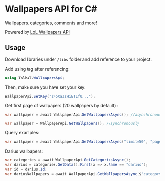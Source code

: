 Wallpapers API
 for C#
======

Wallpapers, categories, comments and more!

Powered by [LoL Wallpapers API](http://docs.lolwallpapers.apiary.io)

## Usage

Download libraries under `/libs` folder and add reference to your project.

Add using tag after referencing:
```csharp
using TalhaT.WallpapersApi;
```

Then, make sure you have set your key:
```csharp
WallpaperApi.SetKey("z4oXaJzHiETLf0...");
```

Get first page of wallpapers (20 wallpapers by default) :
```csharp
var wallpaper = await WallpaperApi.GetWallpapersAsync(); //asynchronously

var wallpaper = WallpaperApi.GetWallpapers(); //synchronously
```

Query examples:
```csharp
var wallpaper = await WallpaperApi.GetWallpapersAsync("limit=50", "page=10", "orderby=view_count", "check api documentation");
```

Darius wallpapers:
```csharp
var categories = await WallpaperApi.GetCategoriesAsync();
var darius = categories.GetData().First(x => x.Name == "darius");
var id = darius.Id;
var dariusWallpapers = await WallpaperApi.GetWallpapersAsync($"category_ID={id}");
```
